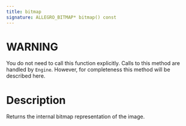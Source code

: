 ```yaml
---
title: bitmap
signature: ALLEGRO_BITMAP* bitmap() const
---
```


# WARNING
You do not need to call this function explicitly. Calls to this method are handled by `Engine`. However, for completeness this method will be described here.

# Description
Returns the internal bitmap representation of the image.
